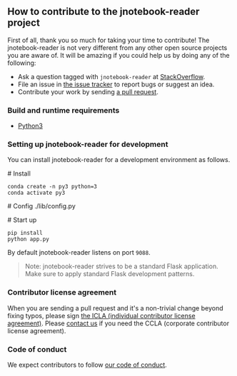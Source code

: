 ## How to contribute to the jnotebook-reader project
First of all, thank you so much for taking your time to contribute! The jnotebook-reader is not very different from any other open
source projects you are aware of. It will be amazing if you could help us by doing any of the following:

- Ask a question tagged with `jnotebook-reader` at [StackOverflow](https://stackoverflow.com/questions/tagged/jnotebook-reader).
- File an issue in [the issue tracker](https://github.com/line/jnotebook-reader/issues) to report bugs or suggest an idea.
- Contribute your work by sending [a pull request](https://github.com/line/jnotebook-reader/pulls).

### Build and runtime requirements

- [Python3](https://www.python.org/download/releases/3.0/)

### Setting up jnotebook-reader for development

You can install jnotebook-reader for a development environment as follows.

\# Install
```
conda create -n py3 python=3
conda activate py3
```

\# Config
./lib/config.py

\# Start up
```
pip install
python app.py
```
By default jnotebook-reader listens on port `9088`.

> Note: jnotebook-reader strives to be a standard Flask application. Make sure to apply standard Flask development patterns.

### Contributor license agreement

When you are sending a pull request and it's a non-trivial change beyond fixing typos, please sign 
[the ICLA (individual contributor license agreement)](https://cla-assistant.io/line/jnotebook-reader). Please
[contact us](mailto:dl_oss_dev@linecorp.com) if you need the CCLA (corporate contributor license agreement).

### Code of conduct

We expect contributors to follow [our code of conduct](https://github.com/line/jnotebook-reader/blob/master/CODE_OF_CONDUCT.md).
